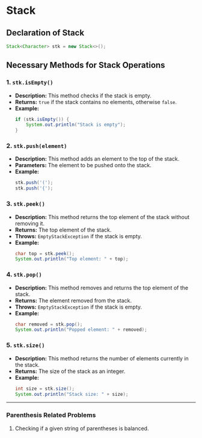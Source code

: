 # Stack 

## Declaration of Stack  
```java
Stack<Character> stk = new Stack<>();
```

## Necessary Methods for Stack Operations  

### 1. `stk.isEmpty()`  
- **Description:** This method checks if the stack is empty.  
- **Returns:** `true` if the stack contains no elements, otherwise `false`.  
- **Example:**  
  ```java
  if (stk.isEmpty()) {
      System.out.println("Stack is empty");
  }
  ```

### 2. `stk.push(element)`  
- **Description:** This method adds an element to the top of the stack.  
- **Parameters:** The element to be pushed onto the stack.  
- **Example:**  
  ```java
  stk.push('(');
  stk.push('{');
  ```

### 3. `stk.peek()`  
- **Description:** This method returns the top element of the stack without removing it.  
- **Returns:** The top element of the stack.  
- **Throws:** `EmptyStackException` if the stack is empty.  
- **Example:**  
  ```java
  char top = stk.peek();
  System.out.println("Top element: " + top);
  ```

### 4. `stk.pop()`  
- **Description:** This method removes and returns the top element of the stack.  
- **Returns:** The element removed from the stack.  
- **Throws:** `EmptyStackException` if the stack is empty.  
- **Example:**  
  ```java
  char removed = stk.pop();
  System.out.println("Popped element: " + removed);
  ```

### 5. `stk.size()`  
- **Description:** This method returns the number of elements currently in the stack.  
- **Returns:** The size of the stack as an integer.  
- **Example:**  
  ```java
  int size = stk.size();
  System.out.println("Stack size: " + size);
  ```

---

### Parenthesis Related Problems  

1. Checking if a given string of parentheses is balanced.  